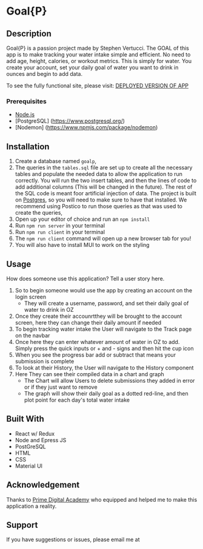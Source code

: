 # Goal{P}

## Description

Goal{P} is a passion project made by Stephen Vertucci. The GOAL of this app 
is to make tracking your water intake simple and efficient. No need to add age, height, 
calories, or workout metrics. This is simply for water. You create your account, set your 
daily goal of water you want to drink in ounces and begin to add data. 

To see the fully functional site, please visit: [DEPLOYED VERSION OF APP](www.heroku.com)

<!-- ## Screen Shot

Include one or two screen shots of your project here (optional). Remove if unused. -->

### Prerequisites

- [Node.js](https://nodejs.org/en/)
- [PostgreSQL] (https://www.postgresql.org/)
- [Nodemon] (https://www.npmjs.com/package/nodemon)

## Installation


1. Create a database named `goalp`,
2. The queries in the `tables.sql` file are set up to create all the necessary tables and populate the needed data to allow the application to run correctly. You will run the two insert tables, and then the lines of code to add additional columns (This will be changed in the future). The rest of the SQL code is meant foor artificial injection of data. The project is built on [Postgres](https://www.postgresql.org/download/), so you will need to make sure to have that installed. We recommend using Postico to run those queries as that was used to create the queries, 
3. Open up your editor of choice and run an `npm install`
4. Run `npm run server` in your terminal
5. Run `npm run client` in your terminal
6. The `npm run client` command will open up a new browser tab for you!
7. You will also have to install MUI to work on the styling

## Usage
How does someone use this application? Tell a user story here.

1. So to begin someone would use the app by creating an account on the login screen
    - They will create a username, password, and set their daily goal of water to drink in OZ
2. Once they create their accounrtthey will be brought to the account screen, here they can change their daily amount if needed
3. To begin tracking water intake the User will navigate to the Track page on the navbar
4. Once here they can enter whatever amount of water in OZ to add. Simply press the quick inputs or + and - signs and then hit the cup icon
5. When you see the progress bar add or subtract that means your submission is complete
6. To look at their History, the User will navigate to the History component
7. Here They can see their compiled data in a chart and graph
    - The Chart will allow Users to delete submissions they added in error or if they just want to remove
    - The graph will show their daily goal as a dotted red-line, and then plot point for each day's total water intake



## Built With


- React w/ Redux
- Node and Epress JS
- PostGreSQL
- HTML
- CSS
- Material UI 

<!-- ## License -->
<!-- [MIT](https://choosealicense.com/licenses/mit/)

_Note, include this only if you have a license file. GitHub will generate one for you if you want!_ -->

## Acknowledgement
Thanks to [Prime Digital Academy](www.primeacademy.io) who equipped and helped me to make this application a reality.


## Support
If you have suggestions or issues, please email me at


























<!-- # Goal{P

}
This version uses React, Redux, Express, Passport, and PostgreSQL (a full list of dependencies can be found in `package.json`).


## Prerequisites

Before you get started, make sure you have the following software installed on your computer:

- [Node.js](https://nodejs.org/en/)
- [PostrgeSQL](https://www.postgresql.org/)
- [Nodemon](https://nodemon.io/)

## Create database and table

Create a new database called `prime_app` and create a `user` table:

```SQL
CREATE TABLE "user" (
    "id" SERIAL PRIMARY KEY,
    "username" VARCHAR (80) UNIQUE NOT NULL,
    "password" VARCHAR (1000) NOT NULL
);
```

If you would like to name your database something else, you will need to change `prime_app` to the name of your new database name in `server/modules/pool.js`

## Development Setup Instructions

- Run `npm install`
- Create a `.env` file at the root of the project and paste this line into the file:
  ```
  SERVER_SESSION_SECRET=superDuperSecret
  ```
  While you're in your new `.env` file, take the time to replace `superDuperSecret` with some long random string like `25POUbVtx6RKVNWszd9ERB9Bb6` to keep your application secure. Here's a site that can help you: [https://passwordsgenerator.net/](https://passwordsgenerator.net/). If you don't do this step, create a secret with less than eight characters, or leave it as `superDuperSecret`, you will get a warning.
- Start postgres if not running already by using `brew services start postgresql`
- Run `npm run server`
- Run `npm run client`
- Navigate to `localhost:3000`

## Debugging

To debug, you will need to run the client-side separately from the server. Start the client by running the command `npm run client`. Start the debugging server by selecting the Debug button.

![VSCode Toolbar](documentation/images/vscode-toolbar.png)

Then make sure `Launch Program` is selected from the dropdown, then click the green play arrow.

![VSCode Debug Bar](documentation/images/vscode-debug-bar.png)

## Testing Routes with Postman

To use Postman with this repo, you will need to set up requests in Postman to register a user and login a user at a minimum.

Keep in mind that once you using the login route, Postman will manage your session cookie for you just like a browser, ensuring it is sent with each subsequent request. If you delete the `localhost` cookie in Postman, it will effectively log you out.

1. Start the server - `npm run server`
2. Import the sample routes JSON file [v2](./PostmanPrimeSoloRoutesv2.json) by clicking `Import` in Postman. Select the file.
3. Click `Collections` and `Send` the following three calls in order:
   1. `POST /api/user/register` registers a new user, see body to change username/password
   2. `POST /api/user/login` will login a user, see body to change username/password
   3. `GET /api/user` will get user information, by default it's not very much

After running the login route above, you can try any other route you've created that requires a logged in user!

## Production Build

Before pushing to Heroku, run `npm run build` in terminal. This will create a build folder that contains the code Heroku will be pointed at. You can test this build by typing `npm start`. Keep in mind that `npm start` will let you preview the production build but will **not** auto update.

- Start postgres if not running already by using `brew services start postgresql`
- Run `npm start`
- Navigate to `localhost:5000`

## Lay of the Land

There are a few videos linked below that show a walkthrough the client and sever setup to help acclimatize to the boilerplate. Please take some time to watch the videos in order to get a better understanding of what the boilerplate is like.

- [Initial Set](https://vimeo.com/453297271)
- [Server Walkthrough](https://vimeo.com/453297212)
- [Client Walkthrough](https://vimeo.com/453297124)

Directory Structure:

- `src/` contains the React application
- `public/` contains static assets for the client-side
- `build/` after you build the project, contains the transpiled code from `src/` and `public/` that will be viewed on the production site
- `server/` contains the Express App

This code is also heavily commented. We recommend reading through the comments, getting a lay of the land, and becoming comfortable with how the code works before you start making too many changes. If you're wondering where to start, consider reading through component file comments in the following order:

- src/components
  - App/App
  - Footer/Footer
  - Nav/Nav
  - AboutPage/AboutPage
  - InfoPage/InfoPage
  - UserPage/UserPage
  - LoginPage/LoginPage
  - RegisterPage/RegisterPage
  - LogOutButton/LogOutButton
  - ProtectedRoute/ProtectedRoute

## Deployment

1. Create a new Heroku project
1. Link the Heroku project to the project GitHub Repo
1. Create an Heroku Postgres database
1. Connect to the Heroku Postgres database from Postico
1. Create the necessary tables
1. Add an environment variable for `SERVER_SESSION_SECRET` with a nice random string for security
1. In the deploy section, select manual deploy

## Update Documentation

Customize this ReadMe and the code comments in this project to read less like a starter repo and more like a project. Here is an example: https://gist.github.com/PurpleBooth/109311bb0361f32d87a2 -->
